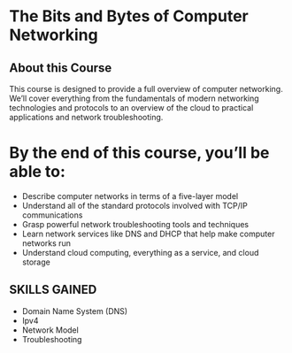 # The Bits and Bytes of Computer Networking



## About this Course
This course is designed to provide a full overview of computer networking. We’ll cover everything from the fundamentals of modern networking technologies and protocols to an overview of the cloud to practical applications and network troubleshooting. 



# By the end of this course, you’ll be able to:
* Describe computer networks in terms of a five-layer model
* Understand all of the standard protocols involved with TCP/IP communications
* Grasp powerful network troubleshooting tools and techniques
* Learn network services like DNS and DHCP that help make computer networks run
* Understand cloud computing, everything as a service, and cloud storage



## SKILLS GAINED
* Domain Name System (DNS)
* Ipv4
* Network Model
* Troubleshooting
